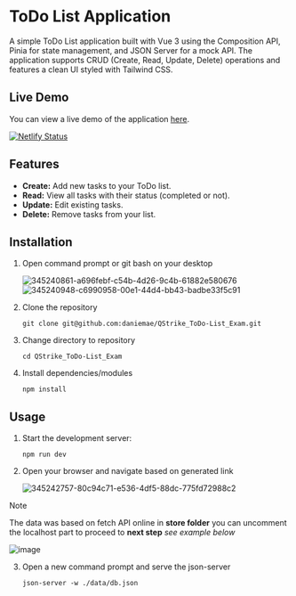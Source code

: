 # ToDo List Application

A simple ToDo List application built with Vue 3 using the Composition API, Pinia for state management, and JSON Server for a mock API. The application supports CRUD (Create, Read, Update, Delete) operations and features a clean UI styled with Tailwind CSS.

## Live Demo
You can view a live demo of the application [here](https://qstrike-todo-list-exam.netlify.app/).

[![Netlify Status](https://api.netlify.com/api/v1/badges/199e78b6-82ab-424e-bc23-66be021d0e88/deploy-status)](https://app.netlify.com/sites/qstrike-todo-list-exam/deploys)

## Features

* **Create:** Add new tasks to your ToDo list.
* **Read:** View all tasks with their status (completed or not).
* **Update:** Edit existing tasks.
* **Delete:** Remove tasks from your list.

## Installation

1. Open command prompt or git bash on your desktop
   
    ![345240861-a696febf-c54b-4d26-9c4b-61882e580676](https://github.com/user-attachments/assets/3854bb4f-53c7-4991-91b0-aea30437db0d)
    ![345240948-c6990958-00e1-44d4-bb43-badbe33f5c91](https://github.com/user-attachments/assets/f96ad096-3350-41cd-b6d1-dc7eb0ae8fdd)

3. Clone the repository

    ```
    git clone git@github.com:daniemae/QStrike_ToDo-List_Exam.git
    ```

3. Change directory to repository

    ```
    cd QStrike_ToDo-List_Exam
    ```

4. Install dependencies/modules

    ```
    npm install
    ```

## Usage

1. Start the development server:

    ```
    npm run dev
    ```

2. Open your browser and navigate based on generated link
   
    ![345242757-80c94c71-e536-4df5-88dc-775fd72988c2](https://github.com/user-attachments/assets/0fb619e1-5abc-47f7-a939-6367bdb3f14a)

  > [!NOTE]
  > The data was based on fetch API online in **store folder** you can uncomment the localhost part to proceed to **next step** *see example below*

   ![image](https://github.com/user-attachments/assets/50452dd5-3032-4b17-a911-02306d3da561)

3. Open a new command prompt and serve the json-server

   ```
   json-server -w ./data/db.json
   ```
  
